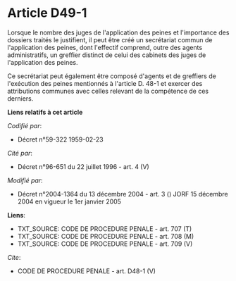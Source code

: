 # Article D49-1

Lorsque le nombre des juges de l'application des peines et l'importance des dossiers traités le justifient, il peut être créé
un secrétariat commun de l'application des peines, dont l'effectif comprend, outre des agents administratifs, un greffier
distinct de celui des cabinets des juges de l'application des peines.

Ce secrétariat peut également être composé d'agents et de greffiers de l'exécution des peines mentionnés à l'article D. 48-1
et exercer des attributions communes avec celles relevant de la compétence de ces derniers.

**Liens relatifs à cet article**

_Codifié par_:

  - Décret n°59-322 1959-02-23

_Cité par_:

  - Décret n°96-651 du 22 juillet 1996 - art. 4 (V)

_Modifié par_:

  - Décret n°2004-1364 du 13 décembre 2004 - art. 3 () JORF 15 décembre 2004 en vigueur le 1er janvier 2005

**Liens**:

  - TXT_SOURCE: CODE DE PROCEDURE PENALE - art. 707 (T)
  - TXT_SOURCE: CODE DE PROCEDURE PENALE - art. 708 (M)
  - TXT_SOURCE: CODE DE PROCEDURE PENALE - art. 709 (V)

_Cite_:

  - CODE DE PROCEDURE PENALE - art. D48-1 (V)
